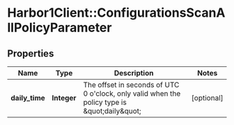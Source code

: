 # Harbor1Client::ConfigurationsScanAllPolicyParameter

## Properties
Name | Type | Description | Notes
------------ | ------------- | ------------- | -------------
**daily_time** | **Integer** | The offset in seconds of UTC 0 o&#39;clock, only valid when the policy type is \&quot;daily\&quot; | [optional] 


